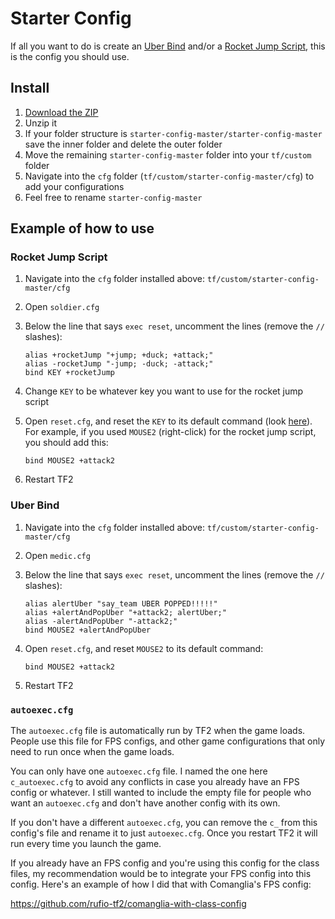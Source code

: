 # Starter Config

If all you want to do is create an [Uber Bind](https://youtu.be/a8yKrKD1EJg) and/or a [Rocket Jump Script](https://youtu.be/T0nc-jepGVw), this is the config you should use.

## Install

1. [Download the ZIP](https://github.com/rufio-tf2/starter-config/archive/master.zip)
1. Unzip it
1. If your folder structure is `starter-config-master/starter-config-master` save the inner folder and delete the outer folder
1. Move the remaining `starter-config-master` folder into your `tf/custom` folder
1. Navigate into the `cfg` folder (`tf/custom/starter-config-master/cfg`) to add your configurations
1. Feel free to rename `starter-config-master`

## Example of how to use

### Rocket Jump Script

1. Navigate into the `cfg` folder installed above: `tf/custom/starter-config-master/cfg`
1. Open `soldier.cfg`
1. Below the line that says `exec reset`, uncomment the lines (remove the `//` slashes):

   ```
   alias +rocketJump "+jump; +duck; +attack;"
   alias -rocketJump "-jump; -duck; -attack;"
   bind KEY +rocketJump
   ```

1. Change `KEY` to be whatever key you want to use for the rocket jump script
1. Open `reset.cfg`, and reset the `KEY` to its default command (look [here](https://wiki.teamfortress.com/wiki/List_of_default_keys)). For example, if you used `MOUSE2` (right-click) for the rocket jump script, you should add this:

   ```
   bind MOUSE2 +attack2
   ```

1. Restart TF2

### Uber Bind

1. Navigate into the `cfg` folder installed above: `tf/custom/starter-config-master/cfg`
1. Open `medic.cfg`
1. Below the line that says `exec reset`, uncomment the lines (remove the `//` slashes):

   ```
   alias alertUber "say_team UBER POPPED!!!!!"
   alias +alertAndPopUber "+attack2; alertUber;"
   alias -alertAndPopUber "-attack2;"
   bind MOUSE2 +alertAndPopUber
   ```

1. Open `reset.cfg`, and reset `MOUSE2` to its default command:

   ```
   bind MOUSE2 +attack2
   ```

1. Restart TF2

### `autoexec.cfg`

The `autoexec.cfg` file is automatically run by TF2 when the game loads. People use this file for FPS configs, and other game configurations that only need to run once when the game loads.

You can only have one `autoexec.cfg` file. I named the one here `c_autoexec.cfg` to avoid any conflicts in case you already have an FPS config or whatever. I still wanted to include the empty file for people who want an `autoexec.cfg` and don't have another config with its own.

If you don't have a different `autoexec.cfg`, you can remove the `c_` from this config's file and rename it to just `autoexec.cfg`. Once you restart TF2 it will run every time you launch the game.

If you already have an FPS config and you're using this config for the class files, my recommendation would be to integrate your FPS config into this config. Here's an example of how I did that with Comanglia's FPS config:

https://github.com/rufio-tf2/comanglia-with-class-config
